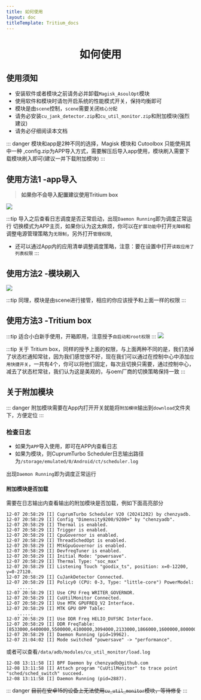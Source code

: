 ```yaml
---
title: 如何使用
layout: doc
titleTemplate: Tritium_docs
---
```

<div align="center">

#  如何使用

</div>



## 使用须知

- 安装软件或者模块之前请务必并卸载`Magisk_AsoulOpt`模块
- 使用软件和模块时请勿开启系统的性能模式开关，保持均衡即可
- 模块是由`scene`控制，`scene`需要关闭`核心分配`
- 请务必安装`cu_jank_detector.zip`和`cu_util_monitor.zip`和附加模块(强烈建议)
- 请务必仔细阅读本文档



::: danger
模块和app是2种不同的选择，Magisk 模块和 Cutoolbox 只能使用其中一种 ,config.zip为APP导入方式，需要解压后导入app使用，模块刷入需要下载模块刷入即可(建议一并下载附加模块)
:::

## 使用方法1 -app导入
> **如果你不会导入配置建议使用Tritium box**  

![](https://tritium.nightrainmilkyway.cn/img/ResizedImage_2024-02-11_18-52-03_8500.png)

:::tip
导入之后查看日志调度是否正常启动，出现`Daemon Running`即为调度正常运行
切换模式为APP主页，如果你认为这太麻烦，你可以在`扩展功能`中打开`无障碍`和调整电源管理策略为`无限制`，另外打开`管理权限`,
* 还可以通过App内的应用清单调整调度策略，注意：要在设置中打开`读取应用了列表权限`
:::

## 使用方法2 -模块刷入

![](https://tritium.nightrainmilkyway.cn/img/ResizedImage_2024-02-11_18-42-00_2162.png)

:::tip
同理，模块是由scene进行接管，相应的你应该授予和上面一样的权限
:::

## 使用方法3 -Tritium box
:::tip
适合小白新手使用，开箱即用，注意授予`自启动和root权限`
:::
![](https://img.nightrainmilkyway.cn/img/202411102113524.png)

:::tip
关于 Tritium box，同样的授予上面的权限，与上面两种不同的是，我们去掉了状态栏通知常驻，因为我们感觉很不好，现在我们可以通过在控制中心中添加`应用快捷开关`，一共有4个，你可以将他们固定，每次且切换只需要，通过控制中心，减去了状态栏常驻，我们认为这是美观的，与oem厂商的切换策略保持一致
:::

## 关于附加模块
::: danger
附加模块需要在App内打开开关就能将`附加模块`输出到`download`文件夹下，方便定位
:::

### 检查日志
- 如果为`APP`导入使用，即可在APP内查看日志
- 如果为模块，则CuprumTurbo Scheduler日志输出路径为`/storage/emulated/0/Android/ct/scheduler.log`

出现`Daemon Running`即为调度正常运行

#### 附加模块是否加载

需要在日志输出内查看输出的附加模块是否加载，例如下面高亮部分

```shell{12,16}
12-07 20:58:29 [I] CuprumTurbo Scheduler V20 (20241202) by chenzyadb.
12-07 20:58:29 [I] Config "Dimensity9200/9200+" by "chenzyadb".
12-07 20:58:29 [I] Thermal is enabled.
12-07 20:58:29 [I] Trigger is enabled.
12-07 20:58:29 [I] CpuGovernor is enabled.
12-07 20:58:29 [I] ThreadSchedOpt is enabled.
12-07 20:58:29 [I] MtkGpuGovernor is enabled.
12-07 20:58:29 [I] DevfreqTuner is enabled.
12-07 20:58:29 [I] Initial Mode: "powersave".
12-07 20:58:29 [I] Thermal Type: "soc_max"
12-07 20:58:29 [I] Listening Touch "goodix_ts", position: x=0-12200, y=0-27120.
12-07 20:58:29 [I] CuJankDetector Connected.
12-07 20:58:29 [I] Policy0 (CPU: 0-3, Type: "little-core") PowerModel:
    ......
12-07 20:58:29 [I] Use CPU Freq WRITER_GOVERNOR.
12-07 20:58:29 [I] CuUtilMonitor Connected.
12-07 20:58:29 [I] Use MTK GPUFREQ_V2 Interface.
12-07 20:58:29 [I] MTK GPU OPP Table:
    ......
12-07 20:58:29 [I] Use DDR Freq HELIO_DVFSRC Interface.
12-07 20:58:29 [I] DDR FreqTable: [8533000,6400000,5500000,4100000,3094000,2133000,1866000,1600000,800000].
12-07 20:58:29 [I] Daemon Running (pid=19962).
12-07 21:04:02 [I] Mode switched "powersave" -> "performance".

```

或者可以查看`/data/adb/modules/cu_util_monitor/load.log`
```shell
12-08 13:11:58 [I] BPF Daemon by chenzyadb@github.com
12-08 13:11:58 [I] Attach program "CuUtilMonitor" to trace point "sched/sched_switch" succeed.
12-08 13:11:58 [I] Daemon Running (pid=2887).

```

::: danger
~~目前在安卓15的设备上无法使用`cu_util_monitor`模块，等待修复~~
::: 